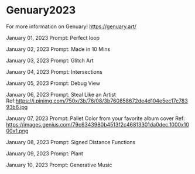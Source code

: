 # Genuary2023
For more information on Genuary!
https://genuary.art/

January 01, 2023
Prompt: Perfect loop

January 02, 2023
Prompt: Made in 10 Mins

January 03, 2023
Prompt: Glitch Art

January 04, 2023
Prompt: Intersections

January 05, 2023
Prompt: Debug View

January 06, 2023
Prompt: Steal Like an Artist 
Ref:https://i.pinimg.com/750x/3b/76/08/3b760858672de4d104e5ec17c78393b6.jpg

January 07, 2023
Prompt: Pallet Color from your favorite album cover
Ref: https://images.genius.com/79c6343980b4513f2c46813301da0dec.1000x1000x1.png

January 08, 2023
Prompt: Signed Distance Functions

January 09, 2023
Prompt: Plant

January 10, 2023
Prompt: Generative Music

